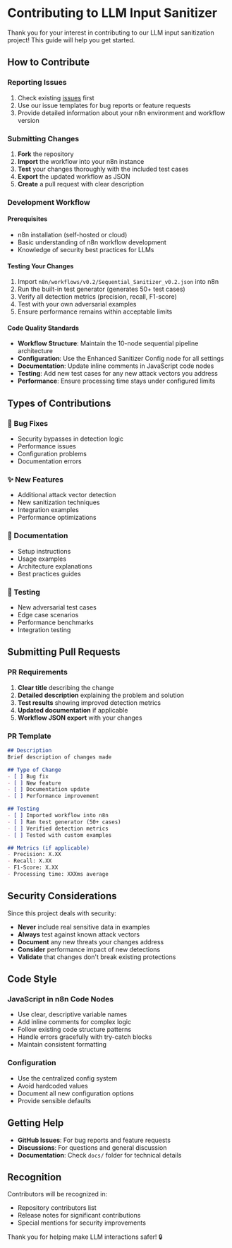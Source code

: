 # Contributing to LLM Input Sanitizer

Thank you for your interest in contributing to our LLM input sanitization project! This guide will help you get started.

## How to Contribute

### Reporting Issues

1. Check existing [issues](https://github.com/username/llm-input-sanitizer-n8n/issues) first
2. Use our issue templates for bug reports or feature requests
3. Provide detailed information about your n8n environment and workflow version

### Submitting Changes

1. **Fork** the repository
2. **Import** the workflow into your n8n instance
3. **Test** your changes thoroughly with the included test cases
4. **Export** the updated workflow as JSON
5. **Create** a pull request with clear description

### Development Workflow

#### Prerequisites

- n8n installation (self-hosted or cloud)
- Basic understanding of n8n workflow development
- Knowledge of security best practices for LLMs

#### Testing Your Changes

1. Import `n8n/workflows/v0.2/Sequential_Sanitizer_v0.2.json` into n8n
2. Run the built-in test generator (generates 50+ test cases)
3. Verify all detection metrics (precision, recall, F1-score)
4. Test with your own adversarial examples
5. Ensure performance remains within acceptable limits

#### Code Quality Standards

- **Workflow Structure**: Maintain the 10-node sequential pipeline architecture
- **Configuration**: Use the Enhanced Sanitizer Config node for all settings
- **Documentation**: Update inline comments in JavaScript code nodes
- **Testing**: Add new test cases for any new attack vectors you address
- **Performance**: Ensure processing time stays under configured limits

## Types of Contributions

### 🐛 Bug Fixes

- Security bypasses in detection logic
- Performance issues
- Configuration problems
- Documentation errors

### ✨ New Features

- Additional attack vector detection
- New sanitization techniques
- Integration examples
- Performance optimizations

### 📖 Documentation

- Setup instructions
- Usage examples
- Architecture explanations
- Best practices guides

### 🧪 Testing

- New adversarial test cases
- Edge case scenarios
- Performance benchmarks
- Integration testing

## Submitting Pull Requests

### PR Requirements

1. **Clear title** describing the change
2. **Detailed description** explaining the problem and solution
3. **Test results** showing improved detection metrics
4. **Updated documentation** if applicable
5. **Workflow JSON export** with your changes

### PR Template

```markdown
## Description
Brief description of changes made

## Type of Change
- [ ] Bug fix
- [ ] New feature
- [ ] Documentation update
- [ ] Performance improvement

## Testing
- [ ] Imported workflow into n8n
- [ ] Ran test generator (50+ cases)
- [ ] Verified detection metrics
- [ ] Tested with custom examples

## Metrics (if applicable)
- Precision: X.XX
- Recall: X.XX
- F1-Score: X.XX
- Processing time: XXXms average
```

## Security Considerations

Since this project deals with security:

- **Never** include real sensitive data in examples
- **Always** test against known attack vectors
- **Document** any new threats your changes address
- **Consider** performance impact of new detections
- **Validate** that changes don't break existing protections

## Code Style

### JavaScript in n8n Code Nodes

- Use clear, descriptive variable names
- Add inline comments for complex logic
- Follow existing code structure patterns
- Handle errors gracefully with try-catch blocks
- Maintain consistent formatting

### Configuration

- Use the centralized config system
- Avoid hardcoded values
- Document all new configuration options
- Provide sensible defaults

## Getting Help

- **GitHub Issues**: For bug reports and feature requests
- **Discussions**: For questions and general discussion
- **Documentation**: Check `docs/` folder for technical details

## Recognition

Contributors will be recognized in:

- Repository contributors list
- Release notes for significant contributions
- Special mentions for security improvements

Thank you for helping make LLM interactions safer! 🔒
